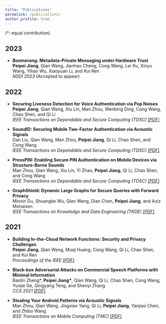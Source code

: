 ```yaml
---
title: "Publications"
permalink: /publications/
author_profile: true
---
```

(*: equal contribution)
## 2023


* <b>Boomerang: Metadata-Private Messaging under Hardware Trust</b><br>
**Peipei Jiang**, Qian Wang, Jianhao Cheng, Cong Wang, Lei Xu, Xinyu Wang, Yihao Wu, Xiaoyuan Li, and Kui Ren<br>
<i>NSDI 2023</i> (Accepted to appear)<br>

## 2022

* <b>Securing Liveness Detection for Voice Authentication via Pop Noises</b><br>
**Peipei Jiang**, Qian Wang, Xiu Lin, Man Zhou, Wenbing Ding, Cong Wang, Chao Shen, and Qi Li<br>
<i>IEEE Transactions on Dependable and Secure Computing (TDSC) </i> [[PDF]](https://ieeexplore.ieee.org/abstract/document/9744556)<br>

* <b>SoundID: Securing Mobile Two-Factor Authentication via Acoustic Signals</b><br>
Dan Liu, Qian Wang, Man Zhou, **Peipei Jiang**, Qi Li, Chao Shen, and Cong Wang<br>
<i>IEEE Transactions on Dependable and Secure Computing (TDSC) </i> [[PDF]](https://ieeexplore.ieee.org/document/9743659)<br>

* <b>PressPIN: Enabling Secure PIN Authentication on Mobile Devices via Structure-Borne Sounds</b><br>
Man Zhou, Qian Wang, Xiu Lin, Yi Zhao, **Peipei Jiang**, Qi Li, Chao Shen, and Cong Wang<br>
<i>IEEE Transactions on Dependable and Secure Computing (TDSC) </i> [[PDF]](https://ieeexplore.ieee.org/abstract/document/9714878)<br>

* <b>GraphShield: Dynamic Large Graphs for Secure Queries with Forward Privacy</b><br>
Minxin Du, Shuangke Wu, Qian Wang, Dian Chen, **Peipei Jiang**, and Aziz Mohaisen<br>
<i>IEEE Transactions on Knowledge and Data Engineering (TKDE) </i> [[PDF]](https://ieeexplore.ieee.org/abstract/document/9714878)<br>

## 2021

* <b>Building In-the-Cloud Network Functions: Security and Privacy Challenges</b><br>
**Peipei Jiang**, Qian Wang, Muqi Huang, Cong Wang, Qi Li, Chao Shen, and Kui Ren<br>
<i>Proceedings of the IEEE</i> [[PDF]](https://ieeexplore.ieee.org/document/9645060)<br>


* <b>Black-box Adversarial Attacks on Commercial Speech Platforms with Minimal Information</b><br>
Baolin Zheng*, <b>Peipei Jiang*</b>, Qian Wang, Qi Li, Chao Shen, Cong Wang, Yunjie Ge, Qingyang Teng, and Shenyi Zhang<br>
<i>CCS 2021 </i> [[PDF]](https://dl.acm.org/doi/abs/10.1145/3460120.3485383)<br>


* <b>Stealing Your Android Patterns via Acoustic Signals</b><br>
Man Zhou, Qian Wang, Jingxiao Yang, Qi Li, **Peipei Jiang**, Yanjiao Chen, and Zhibo Wang<br>
<i>IEEE Transactions on Mobile Computing (TMC) </i> [[PDF]](https://ieeexplore.ieee.org/document/8937012?tdsourcetag=s_pctim_aiomsg)<br>



